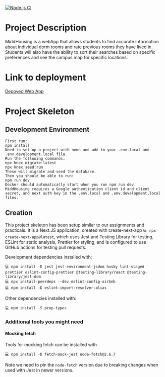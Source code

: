 [![Node.js CI](https://github.com/csci312a-f23/project-ellen/actions/workflows/node.js.yml/badge.svg?branch=test-pull-request)](https://github.com/csci312a-f23/project-ellen/actions/workflows/node.js.yml)

# Project Description

MiddHousing is a webApp that allows students to find accurate information about individual dorm rooms and rate previous rooms they have lived in. Students will also have the ability to sort their searches based on specific preferences and see the campus map for specific locations.

# Link to deployment

[Depoyed Web App](https://ellen.csci312.dev)

# Project Skeleton

## Development Environment

```
First run:
npm install
Need to set up a project with neon and add to your .env.local and .env.development.local file.
Run the following commands:
npx knex migrate:latest
npx knex seed:run
These will migrate and seed the database.
Then you should be able to run:
npm run dev
Docker should automatically start when you run npm run dev.
MiddHousing requires a Google authentication client id and client secret, and next auth key in the .env.local and .env.development.local files.
```

## Creation

This project skeleton has been setup similar to our assignments and practicals. It is a Next.JS application, created with create-next-app `💻 npx create-next-app@latest`, which uses Jest and Testing Library for testing, ESLint for static analysis, Prettier for styling, and is configured to use GitHub actions for testing pull requests.

Development dependencies installed with:

```
💻 npm install -D jest jest-environment-jsdom husky lint-staged prettier eslint-config-prettier @testing-library/react @testing-library/jest-dom
💻 npx install-peerdeps --dev eslint-config-airbnb
💻 npm install -D eslint-import-resolver-alias
```

Other dependencies installed with:

```
💻 npm install -S prop-types
```

### Additional tools you might need

#### Mocking fetch

Tools for mocking fetch can be installed with

```
💻 npm install -D fetch-mock-jest node-fetch@2.6.7
```

Note we need to pin the `node-fetch` version due to breaking changes when used with Jest in newer versions.
